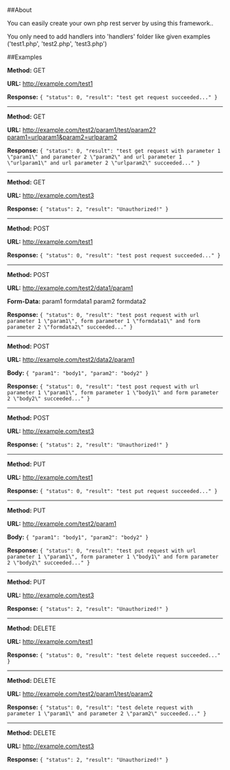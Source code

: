 ##About

You can easily create your own php rest server by using this framework..

You only need to add handlers into 'handlers' folder like given examples ('test1.php', 'test2.php', 'test3.php')

##Examples

**Method:**
GET

**URL:**
http://example.com/test1

**Response:**
`{
    "status": 0,
    "result": "test get request succeeded..."
}`

---

**Method:**
GET

**URL:**
http://example.com/test2/param1/test/param2?param1=urlparam1&param2=urlparam2

**Response:**
`{
    "status": 0,
    "result": "test get request with parameter 1 \"param1\" and parameter 2 \"param2\" and url parameter 1 \"urlparam1\" and url parameter 2 \"urlparam2\" succeeded..."
}`

---

**Method:**
GET

**URL:**
http://example.com/test3

**Response:**
`{
    "status": 2,
    "result": "Unauthorized!"
}`

---

**Method:**
POST

**URL:**
http://example.com/test1

**Response:**
`{
"status": 0,
"result": "test post request succeeded..."
}`

---

**Method:**
POST

**URL:**
http://example.com/test2/data1/param1

**Form-Data:**
param1 	formdata1
param2	formdata2

**Response:**
`{
    "status": 0,
    "result": "test post request with url parameter 1 \"param1\", form parameter 1 \"formdata1\" and form parameter 2 \"formdata2\" succeeded..."
}`

---

**Method:**
POST

**URL:**
http://example.com/test2/data2/param1

**Body:**
`{ "param1": "body1", "param2": "body2" }`

**Response:**
`{
    "status": 0,
    "result": "test post request with url parameter 1 \"param1\", form parameter 1 \"body1\" and form parameter 2 \"body2\" succeeded..."
}`

---

**Method:**
POST

**URL:**
http://example.com/test3

**Response:**
`{
    "status": 2,
    "result": "Unauthorized!"
}`

---

**Method:**
PUT

**URL:**
http://example.com/test1

**Response:**
`{
    "status": 0,
    "result": "test put request succeeded..."
}`

---

**Method:**
PUT

**URL:**
http://example.com/test2/param1

**Body:**
`{ "param1": "body1", "param2": "body2" }`

**Response:**
`{
    "status": 0,
    "result": "test put request with url parameter 1 \"param1\", form parameter 1 \"body1\" and form parameter 2 \"body2\" succeeded..."
}`

---

**Method:**
PUT

**URL:**
http://example.com/test3

**Response:**
`{
    "status": 2,
    "result": "Unauthorized!"
}`

---

**Method:**
DELETE

**URL:**
http://example.com/test1

**Response:**
`{
    "status": 0,
    "result": "test delete request succeeded..."
}`

---

**Method:**
DELETE

**URL:**
http://example.com/test2/param1/test/param2

**Response:**
`{
    "status": 0,
    "result": "test delete request with parameter 1 \"param1\" and parameter 2 \"param2\" succeeded..."
}`

---

**Method:**
DELETE

**URL:**
http://example.com/test3

**Response:**
`{
    "status": 2,
    "result": "Unauthorized!"
}`
